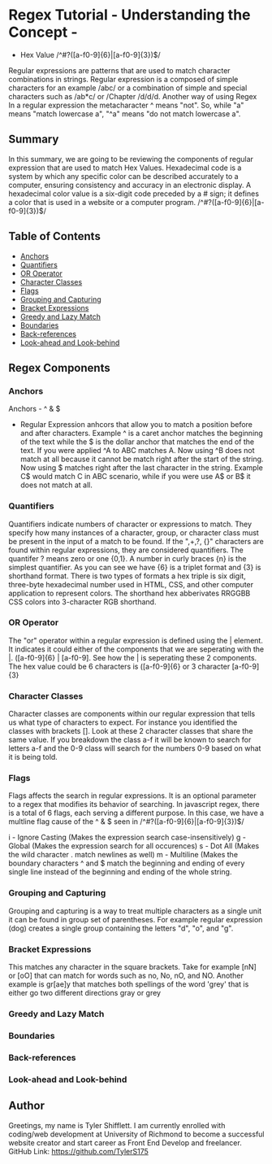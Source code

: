 # Regex Tutorial - Understanding the Concept - 
- Hex Value /^#?([a-f0-9]{6}|[a-f0-9]{3})$/

Regular expressions are patterns that are used to match character combinations in strings. Regular expression is a composed of simple characters for an example /abc/ or a combination of simple and special characters such as /ab*c/ or /Chapter /d/d/d. Another way of using Regex In a regular expression the metacharacter ^ means "not". So, while "a" means "match lowercase a", "^a" means "do not match lowercase a".

## Summary

In this summary, we are going to be reviewing the components of regular expression that are used to match Hex Values.  Hexadecimal code is a system by which any specific color can be described accurately to a computer, ensuring consistency and accuracy in an electronic display. A hexadecimal color value is a six-digit code preceded by a # sign; it defines a color that is used in a website or a computer program. /^#?([a-f0-9]{6}|[a-f0-9]{3})$/

## Table of Contents

- [Anchors](#anchors)
- [Quantifiers](#quantifiers)
- [OR Operator](#or-operator)
- [Character Classes](#character-classes)
- [Flags](#flags)
- [Grouping and Capturing](#grouping-and-capturing)
- [Bracket Expressions](#bracket-expressions)
- [Greedy and Lazy Match](#greedy-and-lazy-match)
- [Boundaries](#boundaries)
- [Back-references](#back-references)
- [Look-ahead and Look-behind](#look-ahead-and-look-behind)

## Regex Components

### Anchors
Anchors - ^ & $
- Regular Expression anhcors that allow you to match a position before and after characters. Example ^ is a caret anchor matches the beginning of the text while the $ is the dollar anchor that matches the end of the text. If you were applied ^A to ABC matches A. Now using ^B does not match at all because it cannot be match right after the start of the string. Now using $ matches right after the last character in the string. Example C$ would match C in ABC scenario, while if you were use A$ or B$ it does not match at all. 

### Quantifiers
Quantifiers indicate numbers of character or expressions to match. They specify how many instances of a character, group, or character class must be present in the input of a match to be found. If the ",+,?, {}" characters are found within regular expressions, they are considered quantifiers. The quantifer ? means zero or one {0,1}. A number in curly braces {n} is the simplest quantifier. As you can see we have {6} is a triplet format and {3} is shorthand format. There is two types of formats a hex triple is six digit, three-byte hexadecimal number used in HTML, CSS, and other computer application to represent colors. The shorthand hex abberivates RRGGBB CSS colors into 3-character RGB shorthand. 

### OR Operator
The "or" operator within a regular expression is defined using the | element. It indicates it could either of the components that we are seperating with the |. ([a-f0-9]{6} |  [a-f0-9]. See how the | is seperating these 2 components. The hex value could be 6 characters is ([a-f0-9]{6} or 3 character [a-f0-9]{3}

### Character Classes
Character classes are components within our regular expression that tells us what type of characters to expect. For instance you identified the classes with brackets []. Look at these 2 character classes that share the same value. If you breakdown the class a-f it will be known to search for letters a-f and the 0-9 class will search for the numbers 0-9 based on what it is being told. 

### Flags
Flags affects the search in regular expressions. It is an optional parameter to a regex that modifies its behavior of searching. In javascript regex, there is a total of 6 flags, each serving a different purpose. In this case, we have a multline flag cause of the ^ & $ seen in /^#?([a-f0-9]{6}|[a-f0-9]{3})$/ 

i - Ignore Casting (Makes the expression search case-insensitively)
g - Global (Makes the expression search for all occurences)
s - Dot All (Makes the wild character . match newlines as well)
m - Multiline (Makes the boundary characters ^ and $ match the beginning and ending of every single line instead of the beginning and ending of the whole string. 


### Grouping and Capturing
Grouping and capturing is a way to treat multiple characters as a single unit it can be found in group set of parentheses. For example regular expression (dog) creates a single group containing the letters "d", "o", and "g". 

### Bracket Expressions
This matches any character in the square brackets. Take for example [nN] or [oO] that can match for words such as no, No, nO, and NO. Another example is gr[ae]y that matches both spellings of the word 'grey' that is either go two different directions gray or grey

### Greedy and Lazy Match

### Boundaries

### Back-references

### Look-ahead and Look-behind

## Author

Greetings, my name is Tyler Shifflett. I am currently enrolled with coding/web development at University of Richmond to become a successful website creator and start career as Front End Develop and freelancer. 
GitHub Link: https://github.com/TylerS175 